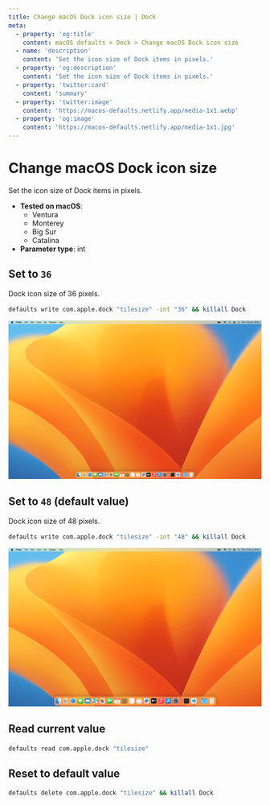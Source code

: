 ```yaml
---
title: Change macOS Dock icon size | Dock
meta:
  - property: 'og:title'
    content: macOS defaults > Dock > Change macOS Dock icon size
  - name: 'description'
    content: 'Set the icon size of Dock items in pixels.'
  - property: 'og:description'
    content: 'Set the icon size of Dock items in pixels.'
  - property: 'twitter:card'
    content: 'summary'
  - property: 'twitter:image'
    content: 'https://macos-defaults.netlify.app/media-1x1.webp'
  - property: 'og:image'
    content: 'https://macos-defaults.netlify.app/media-1x1.jpg'
---
```


# Change macOS Dock icon size

Set the icon size of Dock items in pixels.

<!-- break lists -->

- **Tested on macOS**:
  - Ventura
  - Monterey
  - Big Sur
  - Catalina
- **Parameter type**: int

## Set to `36`

Dock icon size of 36 pixels.

```bash
defaults write com.apple.dock "tilesize" -int "36" && killall Dock
```

<img
  src="./images/tilesize/36.png"
  alt="Example output with value set to 36"
  width="740" height="463" style="height: auto"
/>

## Set to `48` (default value)

Dock icon size of 48 pixels.

```bash
defaults write com.apple.dock "tilesize" -int "48" && killall Dock
```

<img
  src="./images/tilesize/48.png"
  alt="Example output with value set to 48"
  width="740" height="463" style="height: auto"
/>

## Read current value

```bash
defaults read com.apple.dock "tilesize"
```

## Reset to default value

```bash
defaults delete com.apple.dock "tilesize" && killall Dock
```
